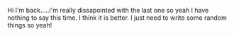 Hi I'm back.....i'm really dissapointed with the last one so yeah I have nothing to say this time.
I think it is better. I just need to write some random things so yeah!
